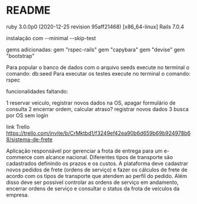 # README

ruby 3.0.0p0 (2020-12-25 revision 95aff21468) [x86_64-linux]
Rails 7.0.4

instalação com --minimal --skip-test

gems adicionadas:
gem "rspec-rails"
gem "capybara"
gem "devise"
gem "bootstrap"

Para popular o banco de dados com o arquivo seeds execute no terminal o comando: db:seed
Para executar os testes execute no terminal o comando: rspec

funcionalidades faltando:

1 reservar veiculo, registrar novos dados na OS, apagar formulário de consulta
2 encerrar ordem, calcular atraso? registrar novos dados
3 busca por OS sem login

link Trello
https://trello.com/invite/b/CrMktbd1/f3249ef42ea90b6d659b69b924978b68/sistema-de-frete


Aplicação responsável por gerenciar a frota de entrega para um e-commerce com alcance nacional. Diferentes tipos de transporte são cadastrados definindo os prazos e os custos. A plataforma deve cadastrar novos pedidos de frete (ordens de serviço) e fazer os cálculos de frete de acordo com os tipos de transporte que atendem ao perfil do pedido. Além disso deve ser possível controlar as ordens de serviço em andamento, encerrar ordens de serviço e consultar o status da frota de veículos da empresa.


